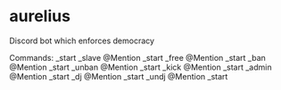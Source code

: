 # aurelius

Discord bot which enforces democracy

Commands:
\_start <Petition> \_slave @Mention
\_start <Petition> \_free @Mention
\_start <Petition> \_ban @Mention
\_start <Petition> \_unban @Mention
\_start <Petition> \_kick @Mention
\_start <Petition> \_admin @Mention
\_start <Petition> \_dj @Mention
\_start <Petition> \_undj @Mention
\_start <Petition>
